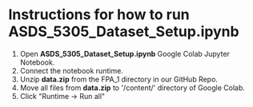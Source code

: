 # Instructions for how to run ASDS_5305_Dataset_Setup.ipynb

1. Open **ASDS_5305_Dataset_Setup.ipynb** Google Colab Jupyter Notebook.
2. Connect the notebook runtime.
3. Unzip **data.zip** from the FPA_1 directory in our GitHub Repo.
4. Move all files from **data.zip** to '/content/' directory of Google Colab.
5. Click "Runtime -> Run all"
